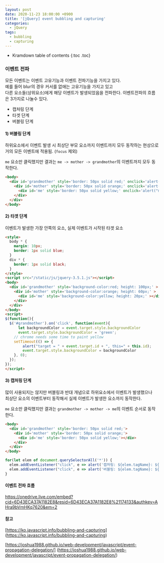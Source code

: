 ```yaml
---
layout: post
date: 2020-11-23 18:00:00 +0900
title: '[jQuery] event bubbling and capturing'
categories:
  - jQuery
tags:
  - bubbling
  - capturing
---
```


* Kramdown table of contents
{:toc .toc}

### 이벤트 전파

모든 이벤트는 이벤트 고유기능과 이벤트 전파기능을 가지고 있다.  
예를 들어 blur의 경우 커서를 없애는 고유기능을 가지고 있고  
다른 요소들(상위요소)에게 해당 이벤트가 발생되었음을 전파한다.
이벤트전파의 흐름은 3가지로 나눌수 있다.
 - 캡처링 단계
 - 타겟 단계
 - 버블링 단계


#### 1) 버블링 단계

하위요소에서 이벤트 발생 시 최상단 부모 요소까지 이벤트까지 모두 동작하는 현상으로  
거의 모든 이벤트에 적용됨. (`focus` 제외)

`me` 요소만 클릭했지만 결과는 `me -> mother -> grandmother`의 이벤트까지 모두 동작한다.

```html
<body>
  <div id='grandmother' style='border: 50px solid red;' onclick='alert("grandmother")'>
    <div id='mother' style='border: 50px solid orange;' onclick='alert("mother")'>
      <div id='me' style='border: 50px solid yellow;' onclick='alert("me")'></div>
    </div>
  </div>
</body>
```

#### 2) 타겟 단계

이벤트가 발생한 가장 안쪽의 요소, 실제 이벤트가 시작된 타겟 요소

```html
<style>
  body * {
    margin: 10px;
    border: 1px solid blue;
  }
  div * {
  	border: 1px solid black;
  }
</style>
<script src="/static/js/jquery-3.5.1.js"></script>
<body>
  <div id='grandmother' style='background-color:red; height: 100px;' >
    <div id='mother' style='background-color:orange; height: 60px;' >
      <div id='me' style='background-color:yellow; height: 20px;' ></div>
    </div>
  </div>
</body>
<script>
$(function(){
  $('#grandmother').on('click', function(event){
	  let backgroundColor = event.target.style.backgroundColor
	  event.target.style.backgroundColor = 'green';
    // chrome needs some time to paint yellow
    setTimeout(() => {
	    alert("target = " + event.target.id + ", this=" + this.id);
	    event.target.style.backgroundColor = backgroundColor
    }, 0);
  });
});
</script>
```

#### 3) 캡처링 단계
많이 사용되지는 않지만 버블링과 반대 개념으로 하위요소에서 이벤트가 발생했으나  
최상단 요소의 이벤트부터 동작해서 실제 이벤트가 발생한 요소까지 동작한다.

`me` 요소만 클릭했지만 결과는 `grandmother -> mother -> me`의 이벤트 순서로 동작한다.


```html
<body>
  <div id='grandmother' style='border: 50px solid red;'>
    <div id='mother' style='border: 50px solid orange;'>
      <div id='me' style='border: 50px solid yellow;'></div>
    </div>
  </div>
</body>
```
```javascript
for(let elem of document.querySelectorAll('*')) {
  elem.addEventListener("click", e => alert('캡처링: ${elem.tagName}: ${elem.id}'), true);
  elem.addEventListener("click", e => alert('버블링: ${elem.tagName}: ${elem.id}'));
}
```

#### 이벤트 전파 흐름
https://onedrive.live.com/embed?cid=6D43ECA37A1182E8&resid=6D43ECA37A1182E8%21174133&authkey=AHra9bVmHKq7620&em=2

#### 참고
[https://ko.javascript.info/bubbling-and-capturing] (https://ko.javascript.info/bubbling-and-capturing)

[https://joshua1988.github.io/web-development/javascript/event-propagation-delegation/] (https://joshua1988.github.io/web-development/javascript/event-propagation-delegation/)
